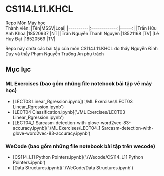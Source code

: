 # CS114.L11.KHCL
Repo Môn Máy học <br>
Thành viên:
|Tên|MSSV|Loại|
|----------|:-------------:|------:|
|Trần Hữu Anh Khoa        |18520937 |NT|
|Trần Nguyễn Thanh Nguyên |18521168 |TV|
|Lê Huy Đạt               |18520569 |TV|
<br>

Repo này chứa các bài tập của môn CS114.L11.KHCL do thầy Nguyễn Đình Duy và thầy Phạm Nguyễn Trường An phụ trách

## Mục lục


### ML Exercises (bao gồm những file notebook bài tập về máy học)
- [LECT03 Linear_Rgression.ipynb]('./ML Exercises/LECT03 Linear_Rgression.ipynb')
- [LECT04 Classification.ipynb]('./ML Exercises/LECT03 Linear_Rgression.ipynb')
- [LECT04_1 Sarcasm-detection-with-glove-word2vec-83-accuracy.ipynb]('./ML Exercises/LECT04_1 Sarcasm-detection-with-glove-word2vec-83-accuracy.ipynb')
### WeCode (bao gồm những file notebook bài tập trên wecode)

- [CS114_L11 Python Pointers.ipynb]('./Wecode/CS114_L11 Python Pointers.ipynb')
- [Data Structures.ipynb]('./WeCode/Data Structures.ipynb')
